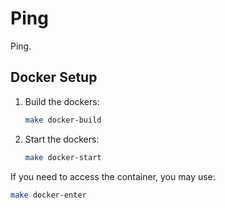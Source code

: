 # Ping

Ping.

## Docker Setup

1. Build the dockers:

    ```bash
    make docker-build
    ```

2. Start the dockers:

    ```bash
    make docker-start
    ```

If you need to access the container, you may use:

```bash
make docker-enter
```
